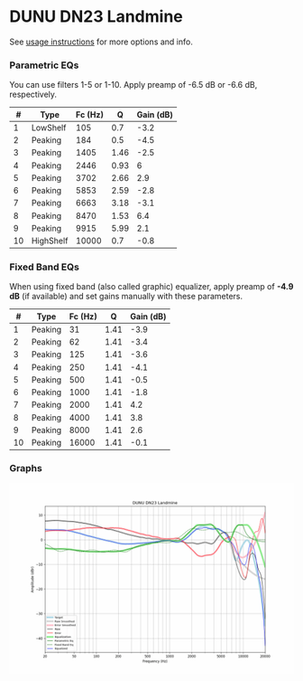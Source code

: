 # DUNU DN23 Landmine
See [usage instructions](https://github.com/jaakkopasanen/AutoEq#usage) for more options and info.

### Parametric EQs
You can use filters 1-5 or 1-10. Apply preamp of -6.5 dB or -6.6 dB, respectively.

|   # | Type      |   Fc (Hz) |    Q |   Gain (dB) |
|-----|-----------|-----------|------|-------------|
|   1 | LowShelf  |       105 | 0.7  |        -3.2 |
|   2 | Peaking   |       184 | 0.5  |        -4.5 |
|   3 | Peaking   |      1405 | 1.46 |        -2.5 |
|   4 | Peaking   |      2446 | 0.93 |         6   |
|   5 | Peaking   |      3702 | 2.66 |         2.9 |
|   6 | Peaking   |      5853 | 2.59 |        -2.8 |
|   7 | Peaking   |      6663 | 3.18 |        -3.1 |
|   8 | Peaking   |      8470 | 1.53 |         6.4 |
|   9 | Peaking   |      9915 | 5.99 |         2.1 |
|  10 | HighShelf |     10000 | 0.7  |        -0.8 |

### Fixed Band EQs
When using fixed band (also called graphic) equalizer, apply preamp of **-4.9 dB** (if available) and set gains manually with these parameters.

|   # | Type    |   Fc (Hz) |    Q |   Gain (dB) |
|-----|---------|-----------|------|-------------|
|   1 | Peaking |        31 | 1.41 |        -3.9 |
|   2 | Peaking |        62 | 1.41 |        -3.4 |
|   3 | Peaking |       125 | 1.41 |        -3.6 |
|   4 | Peaking |       250 | 1.41 |        -4.1 |
|   5 | Peaking |       500 | 1.41 |        -0.5 |
|   6 | Peaking |      1000 | 1.41 |        -1.8 |
|   7 | Peaking |      2000 | 1.41 |         4.2 |
|   8 | Peaking |      4000 | 1.41 |         3.8 |
|   9 | Peaking |      8000 | 1.41 |         2.6 |
|  10 | Peaking |     16000 | 1.41 |        -0.1 |

### Graphs
![](./DUNU%20DN23%20Landmine.png)

